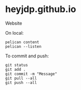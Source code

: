 # heyjdp.github.io

Website

On local:

```
pelican content
pelican --listen
```

To commit and push:

```
git status
git add .
git commit -m "Message"
git pull --all
git push --all
```
